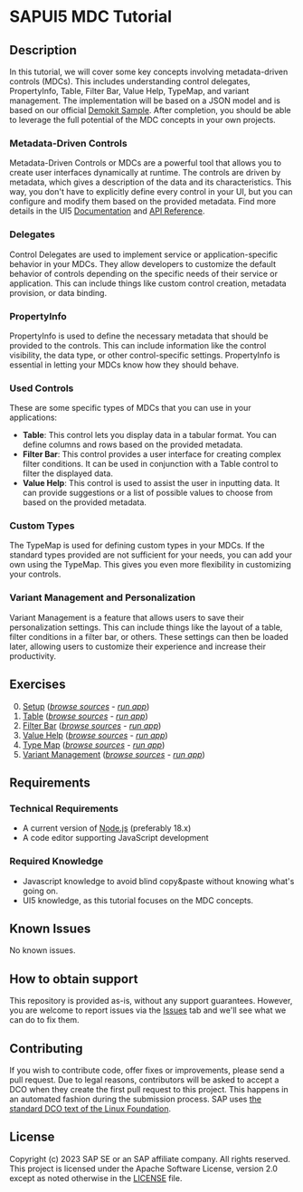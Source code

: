 <!-- # SAP-samples/repository-template
This default template for SAP Samples repositories includes files for README, LICENSE, and .reuse/dep5. All repositories on github.com/SAP-samples will be created based on this template.

# Containing Files

1. The LICENSE file:
In most cases, the license for SAP sample projects is `Apache 2.0`.

2. The .reuse/dep5 file: 
The [Reuse Tool](https://reuse.software/) must be used for your samples project. You can find the .reuse/dep5 in the project initial. Please replace the parts inside the single angle quotation marks < > by the specific information for your repository.

3. The README.md file (this file):
Please edit this file as it is the primary description file for your project. You can find some placeholder titles for sections below. -->

# SAPUI5 MDC Tutorial 
<!-- Please include descriptive title -->

<!--- Register repository https://api.reuse.software/register, then add REUSE badge:
[![REUSE status](https://api.reuse.software/badge/github.com/SAP-samples/REPO-NAME)](https://api.reuse.software/info/github.com/SAP-samples/REPO-NAME)
-->
## Description
In this tutorial, we will cover some key concepts involving metadata-driven controls (MDCs). This includes understanding control delegates, PropertyInfo, Table, Filter Bar, Value Help, TypeMap, and variant management. The implementation will be based on a JSON model and is based on our official [Demokit Sample](https://sdk.openui5.org/entity/sap.ui.mdc/sample/sap.ui.mdc.demokit.sample.TableFilterBarJson). After completion, you should be able to leverage the full potential of the MDC concepts in your own projects.
### Metadata-Driven Controls
Metadata-Driven Controls or MDCs are a powerful tool that allows you to create user interfaces dynamically at runtime. The controls are driven by metadata, which gives a description of the data and its characteristics. This way, you don't have to explicitly define every control in your UI, but you can configure and modify them based on the provided metadata. Find more details in the UI5 [Documentation](https://sdk.openui5.org/topic/1dd2aa91115d43409452a271d11be95b) and [API Reference](https://sdk.openui5.org/api/sap.ui.mdc).
### Delegates
Control Delegates are used to implement service or application-specific behavior in your MDCs. They allow developers to customize the default behavior of controls depending on the specific needs of their service or application. This can include things like custom control creation, metadata provision, or data binding.
### PropertyInfo
PropertyInfo is used to define the necessary metadata that should be provided to the controls. This can include information like the control visibility, the data type, or other control-specific settings. PropertyInfo is essential in letting your MDCs know how they should behave.
### Used Controls
These are some specific types of MDCs that you can use in your applications:
- **Table**: This control lets you display data in a tabular format. You can define columns and rows based on the provided metadata.
- **Filter Bar**: This control provides a user interface for creating complex filter conditions. It can be used in conjunction with a Table control to filter the displayed data.
- **Value Help**: This control is used to assist the user in inputting data. It can provide suggestions or a list of possible values to choose from based on the provided metadata.
### Custom Types
The TypeMap is used for defining custom types in your MDCs. If the standard types provided are not sufficient for your needs, you can add your own using the TypeMap. This gives you even more flexibility in customizing your controls.
### Variant Management and Personalization
Variant Management is a feature that allows users to save their personalization settings. This can include things like the layout of a table, filter conditions in a filter bar, or others. These settings can then be loaded later, allowing users to customize their experience and increase their productivity.
## Exercises
0. [Setup](ex0/) (*[browse sources](ex0/webapp) - [run app](https://sap-samples.github.io/mdc-json-tutorial/ex0/webapp)*)
1. [Table](ex1/) (*[browse sources](ex1/webapp) - [run app](https://sap-samples.github.io/mdc-json-tutorial/ex1/webapp)*)
1. [Filter Bar](ex2/) (*[browse sources](ex2/webapp) - [run app](https://sap-samples.github.io/mdc-json-tutorial/ex2/webapp)*)
1. [Value Help](ex3/) (*[browse sources](ex3/webapp) - [run app](https://sap-samples.github.io/mdc-json-tutorial/ex3/webapp)*)
1. [Type Map](ex4/) (*[browse sources](ex4/webapp) - [run app](https://sap-samples.github.io/mdc-json-tutorial/ex4/webapp)*)
1. [Variant Management](ex5/) (*[browse sources](ex5/webapp) - [run app](https://sap-samples.github.io/mdc-json-tutorial/ex5/webapp)*)
## Requirements
### Technical Requirements
* A current version of [Node.js](https://nodejs.org/) (preferably 18.x)
* A code editor supporting JavaScript development
### Required Knowledge
* Javascript knowledge to avoid blind copy&paste without knowing what's going on.
* UI5 knowledge, as this tutorial focuses on the MDC concepts.
## Known Issues
No known issues.
## How to obtain support
This repository is provided as-is, without any support guarantees. However, you are welcome to report issues via the [Issues](../../issues) tab and we'll see what we can do to fix them.
## Contributing
If you wish to contribute code, offer fixes or improvements, please send a pull request. Due to legal reasons, contributors will be asked to accept a DCO when they create the first pull request to this project. This happens in an automated fashion during the submission process. SAP uses [the standard DCO text of the Linux Foundation](https://developercertificate.org/).

## License
Copyright (c) 2023 SAP SE or an SAP affiliate company. All rights reserved. This project is licensed under the Apache Software License, version 2.0 except as noted otherwise in the [LICENSE](LICENSE) file.
